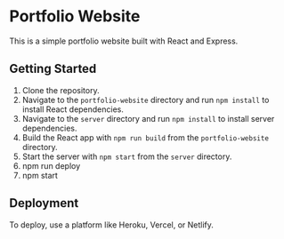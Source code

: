 # Portfolio Website

This is a simple portfolio website built with React and Express.

## Getting Started

1. Clone the repository.
2. Navigate to the `portfolio-website` directory and run `npm install` to install React dependencies.
3. Navigate to the `server` directory and run `npm install` to install server dependencies.
4. Build the React app with `npm run build` from the `portfolio-website` directory.
5. Start the server with `npm start` from the `server` directory.
6. npm run deploy
7. npm start

## Deployment

To deploy, use a platform like Heroku, Vercel, or Netlify.
